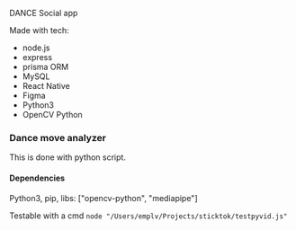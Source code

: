 DANCE Social app

Made with tech:
- node.js
- express
- prisma ORM
- MySQL
- React Native
- Figma
- Python3
- OpenCV Python

### Dance move analyzer

This is done with python script.

#### Dependencies

Python3, pip, libs: ["opencv-python", "mediapipe"]

Testable with a cmd `node "/Users/emplv/Projects/sticktok/testpyvid.js"`
